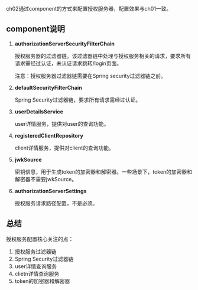 ch02通过component的方式来配置授权服务器，配置效果与ch01一致。

## component说明

1. **authorizationServerSecurityFilterChain**

   授权服务器的过滤器链。该过滤器链中处理与授权服务相关的请求，要求所有请求需经过认证，未认证请求跳转/login页面。

   注意：授权服务器过滤器链需要在Spring security过滤器链之前。

2. **defaultSecurityFilterChain**

   Spring Security过滤器链，要求所有请求需经过认证。

3. **userDetailsService**

   user详情服务，提供对user的查询功能。

4. **registeredClientRepository**

   client详情服务，提供对client的查询功能。

5. **jwkSource**

   密钥信息，用于生成token的加密器和解密器。一些场景下，token的加密器和解密器不需要jwkSource。

6. **authorizationServerSettings**

   授权服务请求路径配置，不是必须。

## 总结

授权服务配置核心关注的点：

1. 授权服务过滤器链
2. Spring Security过滤器链
3. user详情查询服务
4. clietn详情查询服务
5. token的加密器和解密器

